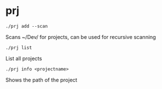 prj
===

    ./prj add --scan

Scans ~/Dev/ for projects, can be used for recursive scanning

    ./prj list

List all projects

    ./prj info <projectname>

Shows the path of the project
